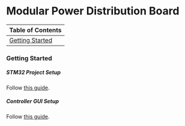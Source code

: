 # Modular Power Distribution Board

| Table of Contents |
|---|
| [Getting Started](#getting-started)|

### Getting Started

##### STM32 Project Setup

Follow [this guide](./stm32_setup.md).

##### Controller GUI Setup

Follow [this guide](./controller_gui_setup.md).
